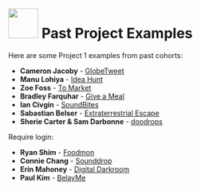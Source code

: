 # <img src="https://cloud.githubusercontent.com/assets/7833470/10899314/63829980-8188-11e5-8cdd-4ded5bcb6e36.png" height="60"> Past Project Examples

Here are some Project 1 examples from past cohorts:

* **Cameron Jacoby** - <a href="http://globetweet.herokuapp.com" >GlobeTweet</a>
* **Manu Lohiya**  - <a href="https://startupwdi.herokuapp.com" >Idea Hunt</a>
* **Zoe Foss** - <a href="http://farmers-market-finder.herokuapp.com" >To Market</a>
* **Bradley Farquhar** - <a href="http://www.giveameal.today" >Give a Meal</a>
* **Ian Civgin**  - <a href="http://sound-bites.herokuapp.com" >SoundBites</a>
* **Sabastian Belser**  - <a href="https://extraterrestrial-excape.herokuapp.com" >Extraterrestrial Escape</a>
* **Sherie Carter & Sam Darbonne** - <a href="http://doodrops.herokuapp.com/">doodrops</a>

Require login:

* **Ryan Shim** - <a href="https://firstproject24.herokuapp.com" >Foodmon</a>
* **Connie Chang** - <a href="http://sounddrop.herokuapp.com" >Sounddrop</a>
* **Erin Mahoney**  - <a href="https://digital-darkroom.herokuapp.com" >Digital Darkroom</a>
* **Paul Kim** - <a href="http://belayme.herokuapp.com" >BelayMe</a>
